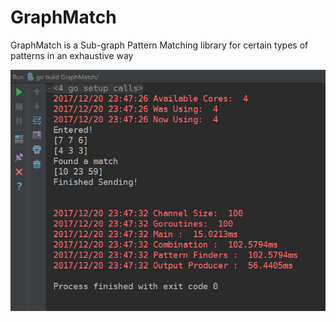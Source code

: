 # GraphMatch
GraphMatch is a Sub-graph Pattern Matching library for certain types of patterns in an exhaustive way

![Screenshot](img/output.png)
